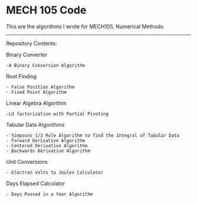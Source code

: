 # MECH 105 Code

This are the algorithms I wrote for MECH105, Numerical Methods. 

---

Repository Contents:

Binary Converter

    -A Binary Conversion Algorithm

Root Finding

    - False Position Algorithm
    - Fixed Point Algorithm

Linear Algebra Algorithm

    -LU factorization with Partial Pivoting

Tabular Data Algorithms

    - Simpsons 1/3 Rule Algorithm to find the Integral of Tabular Data 
    - Forward Derivative Algorithm
    - Centered Derivative Algorithm
    - Backwards Derivative Algorithm 

Unit Conversions

    - Electron Volts to Joules Calculator
    
Days Elapsed Calculator
    
    - Days Passed in a Year Algorithm


